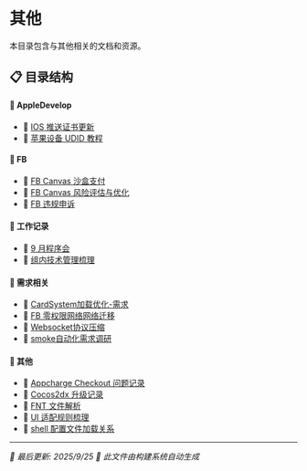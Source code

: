 # 其他

本目录包含与其他相关的文档和资源。

## 📋 目录结构


#### 📁 AppleDevelop

  - 📝 [IOS 推送证书更新](%E5%85%B6%E4%BB%96/AppleDevelop/IOS%20%E6%8E%A8%E9%80%81%E8%AF%81%E4%B9%A6%E6%9B%B4%E6%96%B0)
  - 📝 [苹果设备 UDID 教程](%E5%85%B6%E4%BB%96/AppleDevelop/%E8%8B%B9%E6%9E%9C%E8%AE%BE%E5%A4%87%20UDID%20%E6%95%99%E7%A8%8B)


#### 📁 FB 

  - 📝 [FB Canvas 沙盒支付](%E5%85%B6%E4%BB%96/FB%20/FB%20Canvas%20%E6%B2%99%E7%9B%92%E6%94%AF%E4%BB%98)
  - 📝 [FB Canvas 风险评估与优化](%E5%85%B6%E4%BB%96/FB%20/FB%20Canvas%20%E9%A3%8E%E9%99%A9%E8%AF%84%E4%BC%B0%E4%B8%8E%E4%BC%98%E5%8C%96)
  - 📝 [FB 违规申诉](%E5%85%B6%E4%BB%96/FB%20/FB%20%E8%BF%9D%E8%A7%84%E7%94%B3%E8%AF%89)


#### 📁 工作记录

  - 📝 [9 月程序会](%E5%85%B6%E4%BB%96/%E5%B7%A5%E4%BD%9C%E8%AE%B0%E5%BD%95/9%20%E6%9C%88%E7%A8%8B%E5%BA%8F%E4%BC%9A)
  - 📝 [组内技术管理梳理](%E5%85%B6%E4%BB%96/%E5%B7%A5%E4%BD%9C%E8%AE%B0%E5%BD%95/%E7%BB%84%E5%86%85%E6%8A%80%E6%9C%AF%E7%AE%A1%E7%90%86%E6%A2%B3%E7%90%86)


#### 📁 需求相关

  - 📝 [CardSystem加载优化-需求](%E5%85%B6%E4%BB%96/%E9%9C%80%E6%B1%82%E7%9B%B8%E5%85%B3/CardSystem%E5%8A%A0%E8%BD%BD%E4%BC%98%E5%8C%96-%E9%9C%80%E6%B1%82)
  - 📝 [FB 零权限网络网络迁移](%E5%85%B6%E4%BB%96/%E9%9C%80%E6%B1%82%E7%9B%B8%E5%85%B3/FB%20%E9%9B%B6%E6%9D%83%E9%99%90%E7%BD%91%E7%BB%9C%E7%BD%91%E7%BB%9C%E8%BF%81%E7%A7%BB)
  - 📝 [Websocket协议压缩](%E5%85%B6%E4%BB%96/%E9%9C%80%E6%B1%82%E7%9B%B8%E5%85%B3/Websocket%E5%8D%8F%E8%AE%AE%E5%8E%8B%E7%BC%A9)
  - 📝 [smoke自动化需求调研](%E5%85%B6%E4%BB%96/%E9%9C%80%E6%B1%82%E7%9B%B8%E5%85%B3/smoke%E8%87%AA%E5%8A%A8%E5%8C%96%E9%9C%80%E6%B1%82%E8%B0%83%E7%A0%94)


#### 📝 其他

- 📝 [Appcharge Checkout 问题记录](Appcharge%20Checkout%20%E9%97%AE%E9%A2%98%E8%AE%B0%E5%BD%95)
- 📝 [Cocos2dx 升级记录](Cocos2dx%20%E5%8D%87%E7%BA%A7%E8%AE%B0%E5%BD%95)
- 📝 [FNT 文件解析](FNT%20%E6%96%87%E4%BB%B6%E8%A7%A3%E6%9E%90)
- 📝 [UI 适配规则梳理](UI%20%E9%80%82%E9%85%8D%E8%A7%84%E5%88%99%E6%A2%B3%E7%90%86)
- 📝 [shell 配置文件加载关系](shell%20%E9%85%8D%E7%BD%AE%E6%96%87%E4%BB%B6%E5%8A%A0%E8%BD%BD%E5%85%B3%E7%B3%BB)


---

*📅 最后更新: 2025/9/25*
*🤖 此文件由构建系统自动生成*
